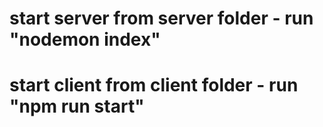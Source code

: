# start server from server folder - run "nodemon index" 

# start client from client folder - run "npm run start"